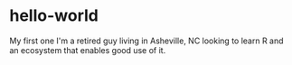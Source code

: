 # hello-world
My first one
I'm a retired guy living in Asheville, NC looking to learn R and an ecosystem that enables good use of it.
